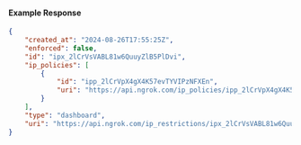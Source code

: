 <!-- Code generated for API Clients. DO NOT EDIT. -->

#### Example Response

```json
{
	"created_at": "2024-08-26T17:55:25Z",
	"enforced": false,
	"id": "ipx_2lCrVsVABL81w6QuuyZlB5PlDvi",
	"ip_policies": [
		{
			"id": "ipp_2lCrVpX4gX4K57evTYVIPzNFXEn",
			"uri": "https://api.ngrok.com/ip_policies/ipp_2lCrVpX4gX4K57evTYVIPzNFXEn"
		}
	],
	"type": "dashboard",
	"uri": "https://api.ngrok.com/ip_restrictions/ipx_2lCrVsVABL81w6QuuyZlB5PlDvi"
}
```
